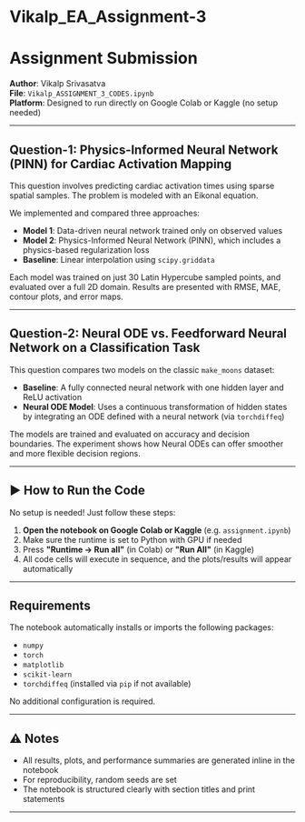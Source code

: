 # Vikalp_EA_Assignment-3
# Assignment Submission

**Author**: Vikalp Srivasatva  
**File**: `Vikalp_ASSIGNMENT_3_CODES.ipynb`  
**Platform**: Designed to run directly on Google Colab or Kaggle (no setup needed)

---

##  Question-1: Physics-Informed Neural Network (PINN) for Cardiac Activation Mapping

This question involves predicting cardiac activation times using sparse spatial samples. The problem is modeled with an Eikonal equation.

We implemented and compared three approaches:
- **Model 1**: Data-driven neural network trained only on observed values
- **Model 2**: Physics-Informed Neural Network (PINN), which includes a physics-based regularization loss
- **Baseline**: Linear interpolation using `scipy.griddata`

Each model was trained on just 30 Latin Hypercube sampled points, and evaluated over a full 2D domain. Results are presented with RMSE, MAE, contour plots, and error maps.

---

##  Question-2: Neural ODE vs. Feedforward Neural Network on a Classification Task

This question compares two models on the classic `make_moons` dataset:

- **Baseline**: A fully connected neural network with one hidden layer and ReLU activation
- **Neural ODE Model**: Uses a continuous transformation of hidden states by integrating an ODE defined with a neural network (via `torchdiffeq`)

The models are trained and evaluated on accuracy and decision boundaries. The experiment shows how Neural ODEs can offer smoother and more flexible decision regions.

---

## ▶ How to Run the Code

No setup is needed! Just follow these steps:

1. **Open the notebook on Google Colab or Kaggle** (e.g. `assignment.ipynb`)
2. Make sure the runtime is set to Python with GPU if needed
3. Press **"Runtime → Run all"** (in Colab) or **"Run All"** (in Kaggle)
4. All code cells will execute in sequence, and the plots/results will appear automatically

---

##  Requirements

The notebook automatically installs or imports the following packages:
- `numpy`
- `torch`
- `matplotlib`
- `scikit-learn`
- `torchdiffeq` (installed via `pip` if not available)

No additional configuration is required.

---

## ⚠ Notes

- All results, plots, and performance summaries are generated inline in the notebook
- For reproducibility, random seeds are set
- The notebook is structured clearly with section titles and print statements

---

